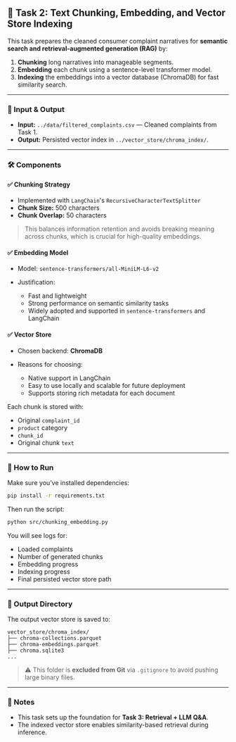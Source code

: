 
## 🧠 Task 2: Text Chunking, Embedding, and Vector Store Indexing

This task prepares the cleaned consumer complaint narratives for **semantic search and retrieval-augmented generation (RAG)** by:

1. **Chunking** long narratives into manageable segments.
2. **Embedding** each chunk using a sentence-level transformer model.
3. **Indexing** the embeddings into a vector database (ChromaDB) for fast similarity search.

---

### 📂 Input & Output

* **Input:** `../data/filtered_complaints.csv` — Cleaned complaints from Task 1.
* **Output:** Persisted vector index in `../vector_store/chroma_index/`.

---

### 🛠️ Components

#### ✅ Chunking Strategy

* Implemented with `LangChain`'s `RecursiveCharacterTextSplitter`
* **Chunk Size:** 500 characters
* **Chunk Overlap:** 50 characters

> This balances information retention and avoids breaking meaning across chunks, which is crucial for high-quality embeddings.

#### ✅ Embedding Model

* Model: `sentence-transformers/all-MiniLM-L6-v2`
* Justification:

  * Fast and lightweight
  * Strong performance on semantic similarity tasks
  * Widely adopted and supported in `sentence-transformers` and LangChain

#### ✅ Vector Store

* Chosen backend: **ChromaDB**
* Reasons for choosing:

  * Native support in LangChain
  * Easy to use locally and scalable for future deployment
  * Supports storing rich metadata for each document

Each chunk is stored with:

* Original `complaint_id`
* `product` category
* `chunk_id`
* Original chunk `text`

---

### 🚀 How to Run

Make sure you’ve installed dependencies:

```bash
pip install -r requirements.txt
```

Then run the script:

```bash
python src/chunking_embedding.py
```

You will see logs for:

* Loaded complaints
* Number of generated chunks
* Embedding progress
* Indexing progress
* Final persisted vector store path

---

### 📁 Output Directory

The output vector store is saved to:

```
vector_store/chroma_index/
├── chroma-collections.parquet
├── chroma-embeddings.parquet
├── chroma.sqlite3
...
```

> ⚠️ This folder is **excluded from Git** via `.gitignore` to avoid pushing large binary files.

---

### 📝 Notes

* This task sets up the foundation for **Task 3: Retrieval + LLM Q\&A**.
* The indexed vector store enables similarity-based retrieval during inference.

